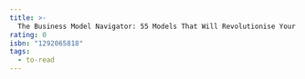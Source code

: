 ```yaml
---
title: >-
  The Business Model Navigator: 55 Models That Will Revolutionise Your Business
rating: 0
isbn: "1292065818"
tags:
  - to-read
---
```


